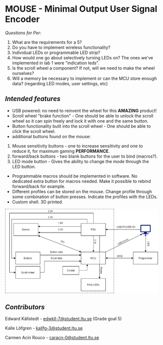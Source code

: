 # MOUSE - Minimal Output User Signal Encoder

_Questions for Per:_
1. What are the requirements for a 5?
2. Do you have to implement wireless functionality?
3. Individual LEDs or programmable LED strip?
4. How would one go about selectively turning LEDs on? The ones we've implemented in lab 1 were "indication leds". 
5. Is the scroll wheel a component? If not, will we need to make the wheel ourselves?
6. Will a memory be necessary to implement or can the MCU store enough data? (regarding LED modes, user settings, etc)

_**Intended features**_
-----------
- USB powered: no need to reinvent the wheel for this **AMAZING** product!
- Scroll wheel "brake function" - One should be able to unlock the scroll wheel so it can spin freely and lock it with one and the same button.
- Button functionality built into the scroll wheel - One should be able to click the scroll wheel.
- additional buttons found on the mouse: 
1. Mouse sensitivity buttons - one to increase sensitivity and one to reduce it, for maximum gaming **PERFORMANCE**.
2. forward/back buttons - two blank buttons for the user to bind (macros?).
3. LED mode button - Gives the ability to change the mode through the LED button.


- Programmable macros should be implemented in software. No dedicated extra button for macros needed. Make it possible to rebind forward/back for example.
- Different profiles can be stored on the mouse. Change profile through some combination of button presses. Indicate the profiles with the LEDs.
- Custom shell. 3D printed.

![Initial Design Diagram](Gaming_Mouse.jpg)

**_Contributors_**
-----------

Edward Källstedt - edwkll-7@student.ltu.se (Grade goal 5)

Kalle Löfgren - kallfg-3@student.ltu.se

Carmen Acín Rouco - caracn-0@student.ltu.se
